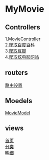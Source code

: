 # MyMovie
## Controllers
1.[MovieController](https://github.com/guoxf/MyMovie/blob/master/controllers/MovieController.go)<br>
2.[爬取百度百科](https://github.com/guoxf/MyMovie/blob/master/controllers/spider/BaiduBaikeController.go)<br>
3.[爬取豆瓣](https://github.com/guoxf/MyMovie/blob/master/controllers/spider/DoubanController.go)<br>
4.[爬取炫电影网站](https://github.com/guoxf/MyMovie/blob/master/controllers/spider/XuandyController.go)<br>
## routers
[路由设置](https://github.com/guoxf/MyMovie/blob/master/routers/router.go)
## Moedels
[MovieModel](https://github.com/guoxf/MyMovie/blob/master/models/MovieModels.go)
## views
[首页](https://github.com/guoxf/MyMovie/blob/master/views/index.html)<br>
[分类](https://github.com/guoxf/MyMovie/blob/master/views/movie/category.html)<br>
[明细](https://github.com/guoxf/MyMovie/blob/master/views/movie/movieDetail.html)<br>
